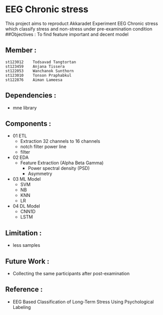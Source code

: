 # EEG Chronic stress
This project aims to reproduct Akkaradet Experiment EEG Chronic stress which classify stress and non-stress
under pre-examination condition
##Objectives :
To find feature important and decent model
## Member :
```
st123012	Todsavad Tangtortan
st123459	Anjana Tissera
st122053	Wanchanok Sunthorn
st123010	Tonson Praphabkul
st122876	Aiman Lameesa
```

## Dependencies :
- mne library 

## Components :
- 01 ETL
    - Extraction 32 channels to 16 channels
    - notch filter power line
    - filter
- 02 EDA
    - Feature Extraction (Alpha Beta Gamma) 
        - Power spectral density (PSD)
        - Asymmetry
- 03 ML Model
    - SVM
    - NB
    - KNN
    - LR
- 04 DL Model
    - CNN1D
    - LSTM

## Limitation :
 - less samples
## Future Work :
 - Collecting the same participants after post-examination
## Reference :
 - EEG Based Classification of Long-Term Stress Using Psychological Labeling
